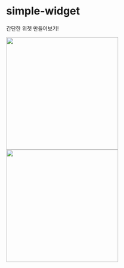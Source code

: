 # simple-widget
간단한 위젯 만들어보기!

<img src=https://user-images.githubusercontent.com/72188416/214313382-977f5a3a-a0f3-484c-93a0-7bfbcd1da150.jpeg width=300>


<img src=https://user-images.githubusercontent.com/72188416/214001838-47e78007-8de4-45f6-b924-fda95eac036d.jpeg width=300>
